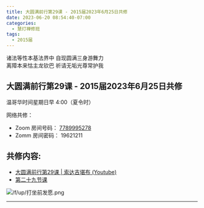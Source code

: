 ```yaml
---
title: 大圆满前行第29课 - 2015届2023年6月25日共修
date: 2023-06-20 08:54:40-07:00
categories:
  - 慧灯禅修班
tags:
  - 2015届
---
```

诸法等性本基法界中 自现圆满三身游舞力  
离障本来怙主龙钦巴 祈请无垢光尊常护我

## 大圆满前行第29课 - 2015届2023年6月25日共修

温哥华时间星期日早 4:00（夏令时） 

网络共修：

- Zoom 房间号码： [7789995278](https://us02web.zoom.us/j/7789995278?pwd=VjZmbWJFY2k2K0E5RVB2cTNIQmhqUT09)
- Zomm 房间密码： 19621211

## 共修内容:

- [大圆满前行第29课 | 索达吉堪布 (Youtube)](https://www.youtube.com/watch?v=Y7A-FKN0RGg&list=PLAnEIprIVklfWTKX6X1gI9eR_phiB8B4b&index=31)
- [第二十九节课](http://huidengchanxiu.net/refs/qxgs/qxgs-04wc#第二十九节课)

![/f/up/打坐前发愿.png](/f/up/打坐前发愿.png)

---



